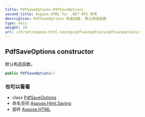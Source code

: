 ```yaml
---
title: PdfSaveOptions.PdfSaveOptions
second_title: Aspose.HTML for .NET API 参考
description: PdfSaveOptions 构造函数. 默认构造函数
type: docs
weight: 10
url: /zh/net/aspose.html.saving/pdfsaveoptions/pdfsaveoptions/
---
```

## PdfSaveOptions constructor

默认构造函数。

```csharp
public PdfSaveOptions()
```

### 也可以看看

* class [PdfSaveOptions](../)
* 命名空间 [Aspose.Html.Saving](../../pdfsaveoptions/)
* 部件 [Aspose.HTML](../../../)


